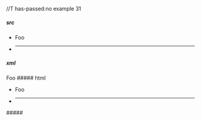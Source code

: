 //T has-passed:no
example 31
##### src
- Foo
- * * *
##### xml
<?xml version="1.0" encoding="UTF-8"?>
<!DOCTYPE document SYSTEM "CommonMark.dtd">
<document xmlns="http://commonmark.org/xml/1.0">
  <list type="bullet" tight="true">
    <item>
      <paragraph>
        <text>Foo</text>
      </paragraph>
    </item>
    <item>
      <thematic_break />
    </item>
  </list>
</document>
##### html
<ul>
<li>Foo</li>
<li>
<hr />
</li>
</ul>
#####
